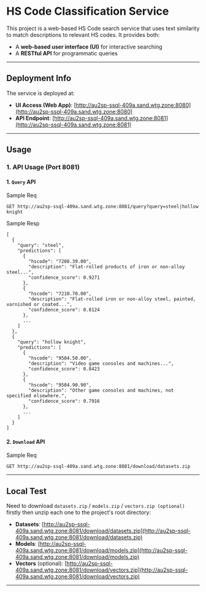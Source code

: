 # HS Code Classification Service

This project is a web-based HS Code search service that uses text similarity to match descriptions to relevant HS codes. It provides both:

- A **web-based user interface (UI)** for interactive searching
- A **RESTful API** for programmatic queries

---

## Deployment Info

The service is deployed at:

- **UI Access (Web App)**: [http://au2sp-ssql-409a.sand.wtg.zone:8080](http://au2sp-ssql-409a.sand.wtg.zone:8080)  
- **API Endpoint**: [http://au2sp-ssql-409a.sand.wtg.zone:8081](http://au2sp-ssql-409a.sand.wtg.zone:8081)

---

## Usage

### 1. API Usage (Port 8081)

#### 1. `Query` API
Sample Req
```
GET http://au2sp-ssql-409a.sand.wtg.zone:8081/query?query=steel|hollow knight
```

Sample Resp
```
[
  {
    "query": "steel",
    "predictions": [
      {
        "hscode": "7208.39.00",
        "description": "Flat-rolled products of iron or non-alloy steel...",
        "confidence_score": 0.9271
      },
      {
        "hscode": "7210.70.00",
        "description": "Flat-rolled iron or non-alloy steel, painted, varnished or coated...",
        "confidence_score": 0.8124
      },
      ...
    ]
  },
  {
    "query": "hollow knight",
    "predictions": [
      {
        "hscode": "9504.50.00",
        "description": "Video game consoles and machines...",
        "confidence_score": 0.8423
      },
      {
        "hscode": "9504.90.90",
        "description": "Other game consoles and machines, not specified elsewhere.",
        "confidence_score": 0.7916
      },
      ...
    ]
  }
]
```

#### 2. `Download` API

Sample Req
```
GET http://au2sp-ssql-409a.sand.wtg.zone:8081/download/datasets.zip
```

---

## Local Test

Need to download `datasets.zip` / `models.zip` / `vectors.zip (optional)` firstly then unzip each one to the project's root directory:

- **Datasets**: [http://au2sp-ssql-409a.sand.wtg.zone:8081/download/datasets.zip](http://au2sp-ssql-409a.sand.wtg.zone:8081/download/datasets.zip)  
- **Models**: [http://au2sp-ssql-409a.sand.wtg.zone:8081/download/models.zip](http://au2sp-ssql-409a.sand.wtg.zone:8081/download/models.zip)  
- **Vectors** (optional): [http://au2sp-ssql-409a.sand.wtg.zone:8081/download/vectors.zip](http://au2sp-ssql-409a.sand.wtg.zone:8081/download/vectors.zip)

---




